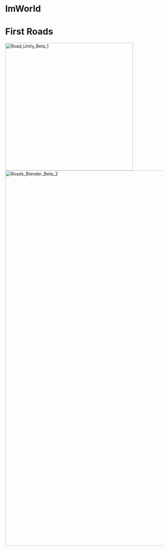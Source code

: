 # ImWorld
# First Roads
<img width="408" alt="Road_Unity_Beta_1" src="https://github.com/user-attachments/assets/77f92d03-52fc-44c4-9c36-04e1fb5842e4">
<img width="1199" alt="Roads_Blender_Beta_2" src="https://github.com/user-attachments/assets/8711257c-6045-4ca0-be7e-ccbb3c0246a3">
